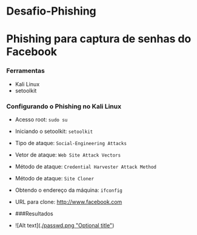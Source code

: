 # Desafio-Phishing
# Phishing para captura de senhas do Facebook

### Ferramentas

- Kali Linux
- setoolkit

### Configurando o Phishing no Kali Linux

- Acesso root: ``` sudo su ```
- Iniciando o setoolkit: ``` setoolkit ```
- Tipo de ataque: ``` Social-Engineering Attacks ```
- Vetor de ataque: ``` Web Site Attack Vectors ```
- Método de ataque: ```Credential Harvester Attack Method ```
- Método de ataque: ``` Site Cloner ```
- Obtendo o endereço da máquina: ``` ifconfig ```
- URL para clone: http://www.facebook.com

- ###Resultados
- ![Alt text](.[/passwd.png "Optional title"](https://1drv.ms/i/c/787386ea5b197ad6/EY2gcBLTlSBBiN1BJ7AvRvoBLE3vgc0EMRXVewxg6Eo9tg?e=l0KVmj))
